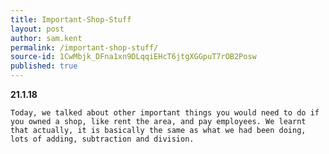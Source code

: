 ```yaml
---
title: Important-Shop-Stuff
layout: post
author: sam.kent
permalink: /important-shop-stuff/
source-id: 1CwMbjk_DFna1xn9DLqqiEHcT6jtgXGGpuT7rOB2Posw
published: true
---
```

**21.1.18**

	Today, we talked about other important things you would need to do if you owned a shop, like rent the area, and pay employees. We learnt that actually, it is basically the same as what we had been doing, lots of adding, subtraction and division. 

